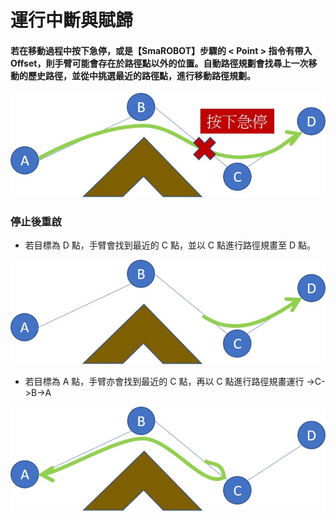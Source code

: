 # 運行中斷與賦歸

#### 若在移動過程中按下急停，或是【SmaROBOT】步驟的 &lt; Point &gt; 指令有帶入 Offset，則手臂可能會存在於路徑點以外的位置。自動路徑規劃會找尋上一次移動的歷史路徑，並從中挑選最近的路徑點，進行移動路徑規劃。

![&#x8DEF;&#x5F91;&#x898F;&#x5283;&#x904B;&#x884C;&#x904E;&#x7A0B;&#x6025;&#x505C;](../../../.gitbook/assets/lu-jing-gui-hua-ji-ting-1.jpg)

### 停止後重啟

* 若目標為 D 點，手臂會找到最近的 C 點，並以 C 點進行路徑規畫至 D 點。

![&#x9078;&#x64C7;D&#x9EDE;&#x4F4D;&#x7684;&#x81EA;&#x52D5;&#x8DEF;&#x5F91;&#x898F;&#x5283;](../../../.gitbook/assets/lu-jing-gui-hua-ji-ting-2-1.jpg)

* 若目標為 A 點，手臂亦會找到最近的 C 點，再以 C 點進行路徑規畫運行 -&gt;C-&gt;B-&gt;A

![&#x9078;&#x64C7;A&#x9EDE;&#x4F4D;&#x7684;&#x81EA;&#x52D5;&#x8DEF;&#x5F91;&#x898F;&#x5283;](../../../.gitbook/assets/lu-jing-gui-hua-ji-ting-3-1.jpg)

